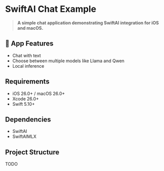 # SwiftAI Chat Example

> **A simple chat application demonstrating SwiftAI integration for iOS and macOS.**

## 📱 App Features

- Chat with text
- Choose between multiple models like Llama and Qwen
- Local inference

## Requirements

- iOS 26.0+ / macOS 26.0+
- Xcode 26.0+
- Swift 5.10+

## Dependencies

- SwiftAI
- SwiftAIMLX

## Project Structure

TODO

